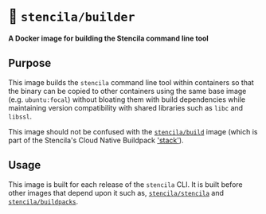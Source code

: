 # 🐳 `stencila/builder`

**A Docker image for building the Stencila command line tool**

## Purpose

This image builds the `stencila` command line tool within containers so that the binary can be copied to other containers using the same base image (e.g. `ubuntu:focal`) without bloating them with build dependencies while maintaining version compatibility with shared libraries such as `libc` and `libssl`.

This image should not be confused with the [`stencila/build`](../stacks/) image (which is part of the Stencila's Cloud Native Buildpack ['stack'](https://buildpacks.io/docs/concepts/components/stack/)).

## Usage

This image is built for each release of the `stencila` CLI. It is built before other images that depend upon it such as, [`stencila/stencila`](../stencila/) and [`stencila/buildpacks`](../buildpacks/).
